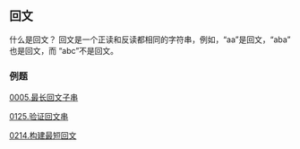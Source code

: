## 回文

什么是回文？
回文是一个正读和反读都相同的字符串，例如，“aa”是回文，“aba” 也是回文，而 “abc”不是回文。

### 例题

[0005.最长回文子串](0005.最长回文子串.md)

[0125.验证回文串](0125.验证回文串.md)

[0214.构建最短回文](0214.构建最短回文.md)